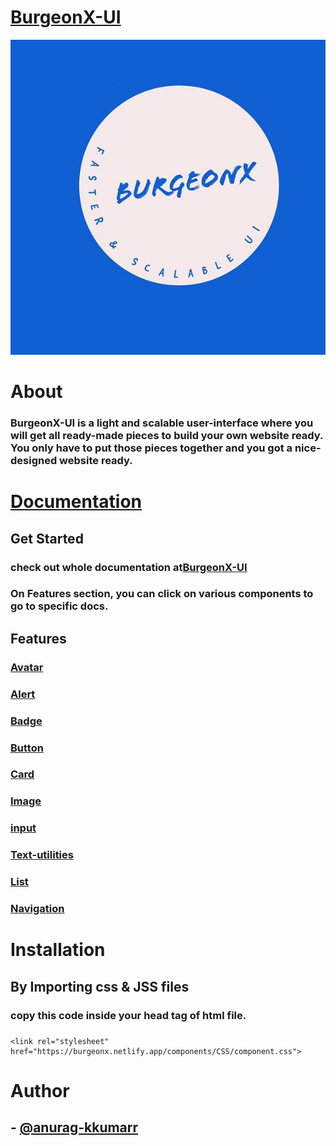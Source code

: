 # [BurgeonX-UI](https://burgeonx.netlify.app/components)

![logo](assets/BurgeonX.jpeg) 

# About

### BurgeonX-UI is a light and scalable user-interface where you will get all ready-made pieces to build your own website ready. You only have to put those pieces together and you got a nice-designed website ready. 
###

# [Documentation](https://burgeonx.netlify.app/components/html/component)

## Get Started

### check out whole documentation at[BurgeonX-UI](https://burgeonx.netlify.app/)

### On Features section, you can click on various components to go to specific docs.

## Features

### [Avatar](https://burgeonx.netlify.app/components/html/component#avatar)

### [Alert](https://burgeonx.netlify.app/components/html/component#alert)

### [Badge](https://burgeonx.netlify.app/components/html/component#badge)

### [Button](https://burgeonx.netlify.app/components/html/component#button)

### [Card](https://burgeonx.netlify.app/components/html/component#card)

### [Image](https://burgeonx.netlify.app/components/html/component#image)

### [input](https://burgeonx.netlify.app/components/html/component#input)

### [Text-utilities](https://burgeonx.netlify.app/components/html/component#text-utillities)

### [List](https://burgeonx.netlify.app/components/html/component#list)

### [Navigation](https://burgeonx.netlify.app/components/html/component#navigation)

###

# Installation

## By Importing css & JSS files

### copy this code inside your head tag of html file.

### 
    <link rel="stylesheet" href="https://burgeonx.netlify.app/components/CSS/component.css">

###

# Author

## - [@anurag-kkumarr](https://github.com/anurag-kkumarr)

